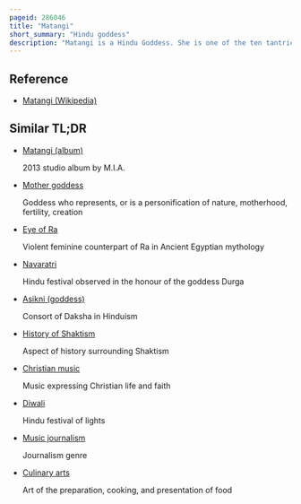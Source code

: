 ```yaml
---
pageid: 286046
title: "Matangi"
short_summary: "Hindu goddess"
description: "Matangi is a Hindu Goddess. She is one of the ten tantric Goddesses of Mahavidya and an Aspect of the Hindu Divine Mother. She is considered to be the Tantric Form of Saraswati, the Goddess of Music and Learning. Matangi Governs Speech, Music, Knowledge and the Arts. Her Worship is prescribed to acquire supernatural Powers, especially gaining Control over Enemies, attracting People to oneself, acquiring Mastery over the Arts and gaining supreme Knowledge."
---
```


## Reference

- [Matangi (Wikipedia)](https://en.wikipedia.org/?curid=286046)

## Similar TL;DR

- [Matangi (album)](/tldr/en/matangi-album)

  2013 studio album by M.I.A.

- [Mother goddess](/tldr/en/mother-goddess)

  Goddess who represents, or is a personification of nature, motherhood, fertility, creation

- [Eye of Ra](/tldr/en/eye-of-ra)

  Violent feminine counterpart of Ra in Ancient Egyptian mythology

- [Navaratri](/tldr/en/navaratri)

  Hindu festival observed in the honour of the goddess Durga

- [Asikni (goddess)](/tldr/en/asikni-goddess)

  Consort of Daksha in Hinduism

- [History of Shaktism](/tldr/en/history-of-shaktism)

  Aspect of history surrounding Shaktism

- [Christian music](/tldr/en/christian-music)

  Music expressing Christian life and faith

- [Diwali](/tldr/en/diwali)

  Hindu festival of lights

- [Music journalism](/tldr/en/music-journalism)

  Journalism genre

- [Culinary arts](/tldr/en/culinary-arts)

  Art of the preparation, cooking, and presentation of food
